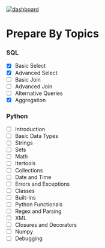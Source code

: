 <a href="https://www.hackerrank.com/dashboard"><img src="https://i.ibb.co/tMvP2jG/image.png" alt="dashboard" title="all-topics"></a>

# Prepare By Topics

### SQL

- [x] Basic Select
- [x] Advanced Select
- [ ] Basic Join
- [ ] Advanced Join
- [ ] Alternative Queries
- [x] Aggregation

### Python

- [ ] Introduction
- [ ] Basic Data Types
- [ ] Strings
- [ ] Sets
- [ ] Math
- [ ] Itertools
- [ ] Collections
- [ ] Date and Time
- [ ] Errors and Exceptions
- [ ] Classes
- [ ] Built-Ins
- [ ] Python Functionals
- [ ] Regex and Parsing
- [ ] XML
- [ ] Closures and Decorators
- [ ] Numpy
- [ ] Debugging